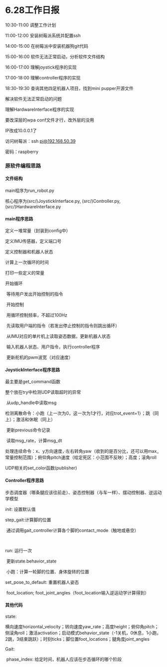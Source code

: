 # 6.28工作日报

10:30-11:00	调整工作计划

11:00-12:00	安装树莓派系统并配置ssh

14:00-15:00	在树莓派中安装机器狗git代码

15:00-16:00	软件无法正常启动，分析软件文件结构

16:00-17:00	理解joystick程序的实现

17:00-18:00	理解controller程序的实现

18:30-19:30	查询其他四足机器人项目，找到mini pupper开源文件

解决软件无法正常启动的问题

理解HardwareInterface程序的实现



要改深层的wpa conf文件才行，改外层的没用

IP改成10.0.0.1了



访问树莓派：ssh pi@192.168.50.39

密码：raspberry



### 原软件编程思路

#### 	文件结构

main程序为run_robot.py

核心程序为(src/)JoystickInterface.py, (src/)Controller.py, (src/)HardwareInterface.py

#### 	main程序思路

定义一堆常量（封装到config中）

定义IMU传感器，定义端口号

定义控制器和机器人状态

计算上一次循环的时间

打印一些定义的常量

开始循环

​	等待用户发出开始控制的指令	

​	开始控制

​		用循环控制频率，不超过100Hz

​		先读取用户端的指令（若发出停止控制的指令则跳出循环）

​		从IMU对应的单片机上读取姿态数据，更新机器人状态

​		输入机器人状态、用户指令，执行controller程序

​		更新舵机的pwm波宽（对应速度）

#### 	JoystickInterface程序思路

最主要是get_command函数

整个放在try中检测UDP读取超时的异常

​	从udp_handle中读取msg

​	检测离散命令：小跑（上一次为0，这一次为1才行，对应trot_event=1）；跳（同上）；激活和休眠（同上）

​	更新previous命令记录

​	读取msg_rate，计算msg_dt

​	处理连续命令：x、y方向速度，·左右转角yaw（收到的是百分比，还可以用max_常量控制范围）；俯仰角pitch速度（给定死区：小范围不反映）；高度；滚角roll

UDP相关的set_color函数(publisher)

#### 	Controller程序思路

步态调度器（哪条腿应该往前走）、姿态控制器（与车一样）、摆动控制器、逆运动学模型

_init_: 设置默认值

step_gait:计算脚的位置

​	通过调用gait_controller计算各个脚的contact_mode（触地或悬空）

​		

run: 运行一次

​	更新state.behavior_state

​	小跑：计算一轮脚的位置、身体旋转的位置

set_pose_to_default: 重置机器人姿态

​	foot_location; foot_joint_angles（foot_location输入逆运动学计算得到）

#### 其他代码

state: 

​	横向速度horizontal_velocity；转向速度yaw_rate；高度height；俯仰角pitch；侧滚角roll；激活activation；启动模式behavior_state（-1关机，0休息，1小跑，2跳，3结束跳跃）；时刻ticks；脚位置foot_locations；腿角度joint_angles

Gait:

​	phase_index: 给定时间，机器人应该在步态循环的哪个阶段
